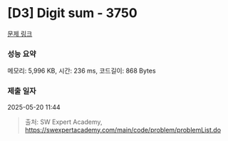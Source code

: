 # [D3] Digit sum - 3750 

[문제 링크](https://swexpertacademy.com/main/code/problem/problemDetail.do?contestProbId=AWHPiSYKAD0DFAUn) 

### 성능 요약

메모리: 5,996 KB, 시간: 236 ms, 코드길이: 868 Bytes

### 제출 일자

2025-05-20 11:44



> 출처: SW Expert Academy, https://swexpertacademy.com/main/code/problem/problemList.do